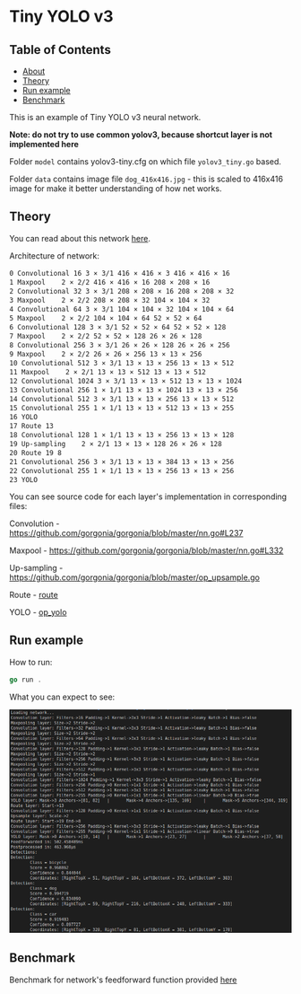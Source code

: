 # Tiny YOLO v3

## Table of Contents

- [About](#about)
- [Theory](#theory)
- [Run example](#run-example)
- [Benchmark](#benchmark)

This is an example of Tiny YOLO v3 neural network.

**Note: do not try to use common yolov3, because shortcut layer is not implemented here**

Folder `model` contains yolov3-tiny.cfg on which file `yolov3_tiny.go` based.

Folder `data` contains image file `dog_416x416.jpg` - this is scaled to 416x416 image for make it better understanding of how net works.

## Theory
You can read about this network [here](https://pjreddie.com/darknet/yolo/).

Architecture of network:
```
0 Convolutional 16 3 × 3/1 416 × 416 × 3 416 × 416 × 16
1 Maxpool    2 × 2/2 416 × 416 × 16 208 × 208 × 16
2 Convolutional 32 3 × 3/1 208 × 208 × 16 208 × 208 × 32
3 Maxpool    2 × 2/2 208 × 208 × 32 104 × 104 × 32
4 Convolutional 64 3 × 3/1 104 × 104 × 32 104 × 104 × 64
5 Maxpool    2 × 2/2 104 × 104 × 64 52 × 52 × 64
6 Convolutional 128 3 × 3/1 52 × 52 × 64 52 × 52 × 128
7 Maxpool    2 × 2/2 52 × 52 × 128 26 × 26 × 128
8 Convolutional 256 3 × 3/1 26 × 26 × 128 26 × 26 × 256
9 Maxpool    2 × 2/2 26 × 26 × 256 13 × 13 × 256
10 Convolutional 512 3 × 3/1 13 × 13 × 256 13 × 13 × 512
11 Maxpool    2 × 2/1 13 × 13 × 512 13 × 13 × 512
12 Convolutional 1024 3 × 3/1 13 × 13 × 512 13 × 13 × 1024
13 Convolutional 256 1 × 1/1 13 × 13 × 1024 13 × 13 × 256
14 Convolutional 512 3 × 3/1 13 × 13 × 256 13 × 13 × 512
15 Convolutional 255 1 × 1/1 13 × 13 × 512 13 × 13 × 255
16 YOLO        
17 Route 13       
18 Convolutional 128 1 × 1/1 13 × 13 × 256 13 × 13 × 128
19 Up‐sampling    2 × 2/1 13 × 13 × 128 26 × 26 × 128
20 Route 19 8       
21 Convolutional 256 3 × 3/1 13 × 13 × 384 13 × 13 × 256
22 Convolutional 255 1 × 1/1 13 × 13 × 256 13 × 13 × 256
23 YOLO 
```

You can see source code for each layer's implementation in corresponding files:

Convolution - https://github.com/gorgonia/gorgonia/blob/master/nn.go#L237

Maxpool - https://github.com/gorgonia/gorgonia/blob/master/nn.go#L332

Up-sampling - https://github.com/gorgonia/gorgonia/blob/master/op_upsample.go

Route - [route](route_layer.go)

YOLO - [op_yolo](../../op_yolo.go)

## Run example
How to run:
```go
go run .
```

What you can expect to see:

![std out](output.png)

## Benchmark
Benchmark for network's feedforward function provided [here](main_benchmark_test.go)